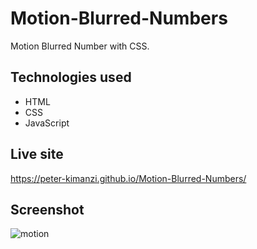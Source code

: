 # Motion-Blurred-Numbers

Motion Blurred Number with CSS.

## Technologies used

* HTML
* CSS
* JavaScript

## Live site

https://peter-kimanzi.github.io/Motion-Blurred-Numbers/

## Screenshot

![motion](https://user-images.githubusercontent.com/71552773/227147369-d8532a9b-1892-44d5-8f57-b453dc39f6b8.PNG)
